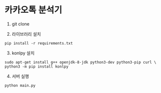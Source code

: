 # 카카오톡 분석기

1. git clone 

2. 라이브러리 설치
```commandline
pip install -r requirements.txt
```

3. konlpy 설치
```commandline
sudo apt-get install g++ openjdk-8-jdk python3-dev python3-pip curl \
python3 -m pip install konlpy 
```

4. 서버 실행
```commandline
python main.py
```